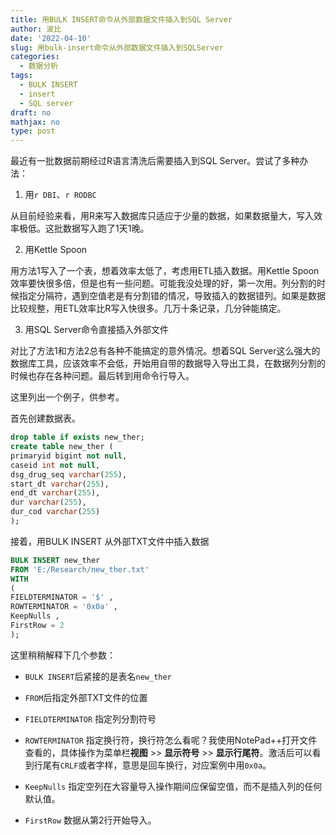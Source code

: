 ```yaml
---
title: 用BULK INSERT命令从外部数据文件插入到SQL Server
author: 波比
date: '2022-04-10'
slug: 用bulk-insert命令从外部数据文件插入到SQLServer
categories:
  - 数据分析
tags:
  - BULK INSERT
  - insert
  - SQL server
draft: no
mathjax: no
type: post
---
```


最近有一批数据前期经过R语言清洗后需要插入到SQL Server。尝试了多种办法：

 1. 用`r DBI`、`r RODBC`
 
从目前经验来看，用R来写入数据库只适应于少量的数据，如果数据量大，写入效率极低。这批数据写入跑了1天1晚。
 
 2. 用Kettle Spoon
 
用方法1写入了一个表，想着效率太低了，考虑用ETL插入数据。用Kettle Spoon效率要快很多倍，但是也有一些问题。可能我没处理的好，第一次用。列分割的时候指定分隔符，遇到空值老是有分割错的情况，导致插入的数据错列。如果是数据比较规整，用ETL效率比R写入快很多。几万十条记录，几分钟能搞定。

3. 用SQL Server命令直接插入外部文件

对比了方法1和方法2总有各种不能搞定的意外情况。想着SQL Server这么强大的数据库工具，应该效率不会低，开始用自带的数据导入导出工具，在数据列分割的时候也存在各种问题。最后转到用命令行导入。

这里列出一个例子，供参考。

首先创建数据表。

```SQL
drop table if exists new_ther;
create table new_ther (
primaryid bigint not null,
caseid int not null,
dsg_drug_seq varchar(255),
start_dt varchar(255),
end_dt varchar(255),
dur varchar(255),
dur_cod varchar(255)
);

```
 
 接着，用BULK INSERT 从外部TXT文件中插入数据
 
 ```SQL
 BULK INSERT new_ther
FROM 'E:/Research/new_ther.txt'
WITH
(
FIELDTERMINATOR = '$' ,
ROWTERMINATOR = '0x0a' ,
KeepNulls ,
FirstRow = 2
);

 ```
 
 这里稍稍解释下几个参数：
 - `BULK INSERT`后紧接的是表名`new_ther`
 
 - `FROM`后指定外部TXT文件的位置
 
 - `FIELDTERMINATOR` 指定列分割符号
 
 - `ROWTERMINATOR` 指定换行符，换行符怎么看呢？我使用NotePad++打开文件查看的，具体操作为菜单栏**视图** >> **显示符号** >> **显示行尾符**。激活后可以看到行尾有`CRLF`或者字样，意思是回车换行，对应案例中用`0x0a`。
 
 - `KeepNulls` 指定空列在大容量导入操作期间应保留空值，而不是插入列的任何默认值。
 
 - `FirstRow` 数据从第2行开始导入。
 
 
 

